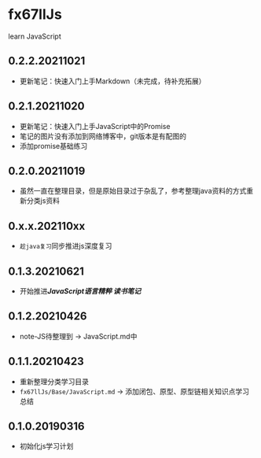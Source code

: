 # fx67llJs
learn JavaScript

## 0.2.2.20211021
* 更新笔记：快速入门上手Markdown（未完成，待补充拓展）

## 0.2.1.20211020
* 更新笔记：快速入门上手JavaScript中的Promise  
* 笔记的图片没有添加到网络博客中，git版本是有配图的  
* 添加promise基础练习  

## 0.2.0.20211019
* 虽然一直在整理目录，但是原始目录过于杂乱了，参考整理java资料的方式重新分类js资料  

## 0.x.x.202110xx
* `趁java复习`同步推进js深度复习  

## 0.1.3.20210621
* 开始推进***JavaScript语言精粹 读书笔记***

## 0.1.2.20210426
* note-JS待整理到 -> JavaScript.md中

## 0.1.1.20210423
* 重新整理分类学习目录
* `fx67llJs/Base/JavaScript.md` -> 添加闭包、原型、原型链相关知识点学习总结

## 0.1.0.20190316
* 初始化js学习计划